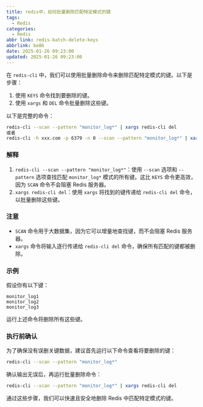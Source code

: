 ```yaml
---
title: redis中，如何批量删除匹配特定模式的键
tags:
  - Redis
categories:
  - Redis
abbr link: redis-batch-delete-keys
abbrlink: be86
date: 2025-01-26 09:23:00
updated: 2025-01-26 09:23:00
---
```


在 `redis-cli` 中，我们可以使用批量删除命令来删除匹配特定模式的键。以下是步骤：

1. 使用 `KEYS` 命令找到要删除的键。
2. 使用 `xargs` 和 `DEL` 命令批量删除这些键。

以下是完整的命令：

```sh
redis-cli --scan --pattern "monitor_log*" | xargs redis-cli del
或者
redis-cli -h xxx.com -p 6379 -n 0 --scan --pattern "monitor_log*" | xargs redis-cli -h xxx.com -p 6379 -n 0 del
```

### 解释

1. `redis-cli --scan --pattern "monitor_log*"`：使用 `--scan` 选项和 `--pattern` 选项查找匹配 `monitor_log*` 模式的所有键。这比 `KEYS` 命令更高效，因为 `SCAN` 命令不会阻塞 Redis 服务器。
2. `xargs redis-cli del`：使用 `xargs` 将找到的键传递给 `redis-cli del` 命令，以批量删除这些键。

### 注意

- `SCAN` 命令用于大数据集，因为它可以增量地查找键，而不会阻塞 Redis 服务器。
- `xargs` 命令将输入逐行传递给 `redis-cli del` 命令，确保所有匹配的键都被删除。

### 示例

假设你有以下键：

```
monitor_log1
monitor_log2
monitor_log3
```

运行上述命令将删除所有这些键。

### 执行前确认

为了确保没有误删关键数据，建议首先运行以下命令查看将要删除的键：

```sh
redis-cli --scan --pattern "monitor_log*"
```

确认输出无误后，再运行批量删除命令：

```sh
redis-cli --scan --pattern "monitor_log*" | xargs redis-cli del
```

通过这些步骤，我们可以快速且安全地删除 Redis 中匹配特定模式的键。